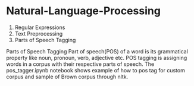 # Natural-Language-Processing
 
1) Regular Expressions
2) Text Preprocessing
3) Parts of Speech Tagging

Parts of Speech Tagging Part of speech(POS) of a word is its grammatical property like noun, pronoun, verb, adjective etc. POS tagging is assigning words in a corpus with their respective parts of speech. The pos_tagger.ipynb notebook shows example of how to pos tag for custom corpus and sample of Brown corpus through nltk. 


 